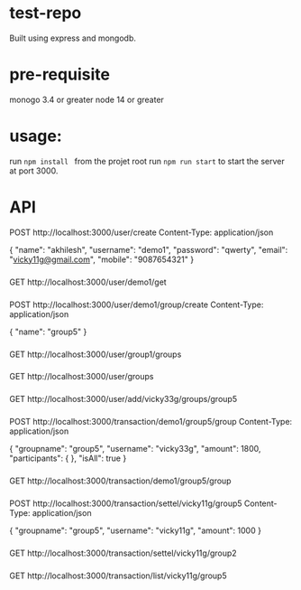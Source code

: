 # test-repo
  
  Built using express and mongodb.

# pre-requisite
 monogo 3.4 or greater
 node 14 or greater
 
# usage:
 run `npm install ` from the projet root
 run `npm run start` to start the server at port 3000.
  

# API

 POST http://localhost:3000/user/create
Content-Type: application/json

{
  "name": "akhilesh",
  "username": "demo1",
  "password": "qwerty",
  "email": "vicky11g@gmail.com",
  "mobile": "9087654321"
}

###
GET http://localhost:3000/user/demo1/get

###

POST http://localhost:3000/user/demo1/group/create
Content-Type: application/json

{
  "name": "group5"
}

###
GET http://localhost:3000/user/group1/groups

###
GET http://localhost:3000/user/groups

###
GET http://localhost:3000/user/add/vicky33g/groups/group5

###
POST http://localhost:3000/transaction/demo1/group5/group
Content-Type: application/json

{ 
  "groupname": "group5",
  "username": "vicky33g",
  "amount": 1800,
  "participants": {
  },
  "isAll": true
}

###
GET http://localhost:3000/transaction/demo1/group5/group

###
POST http://localhost:3000/transaction/settel/vicky11g/group5
Content-Type: application/json

{ 
  "groupname": "group5",
  "username": "vicky11g",
  "amount": 1000
}

###
GET http://localhost:3000/transaction/settel/vicky11g/group2

###
GET http://localhost:3000/transaction/list/vicky11g/group5